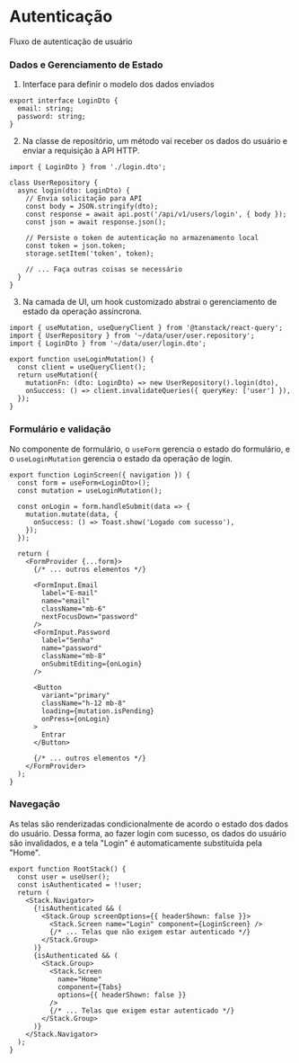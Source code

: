 # Autenticação

Fluxo de autenticação de usuário

### Dados e Gerenciamento de Estado

1. Interface para definir o modelo dos dados enviados

```tsx
export interface LoginDto {
  email: string;
  password: string;
}
```

2. Na classe de repositório, um método vai receber os dados do usuário e enviar a requisição à API HTTP.

```tsx
import { LoginDto } from './login.dto';

class UserRepository {
  async login(dto: LoginDto) {
    // Envia solicitação para API
    const body = JSON.stringify(dto);
    const response = await api.post('/api/v1/users/login', { body });
    const json = await response.json();

    // Persiste o token de autenticação no armazenamento local
    const token = json.token;
    storage.setItem('token', token);

    // ... Faça outras coisas se necessário
  }
}
```

3. Na camada de UI, um hook customizado abstrai o gerenciamento de estado da operação assíncrona.

```tsx
import { useMutation, useQueryClient } from '@tanstack/react-query';
import { UserRepository } from '~/data/user/user.repository';
import { LoginDto } from '~/data/user/login.dto';

export function useLoginMutation() {
  const client = useQueryClient();
  return useMutation({
    mutationFn: (dto: LoginDto) => new UserRepository().login(dto),
    onSuccess: () => client.invalidateQueries({ queryKey: ['user'] }),
  });
}
```

### Formulário e validação

No componente de formulário, o `useForm` gerencia o estado do formulário, e o `useLoginMutation` gerencia o estado da operação de login.

```tsx
export function LoginScreen({ navigation }) {
  const form = useForm<LoginDto>();
  const mutation = useLoginMutation();

  const onLogin = form.handleSubmit(data => {
    mutation.mutate(data, {
      onSuccess: () => Toast.show('Logado com sucesso'),
    });
  });

  return (
    <FormProvider {...form}>
      {/* ... outros elementos */}

      <FormInput.Email
        label="E-mail"
        name="email"
        className="mb-6"
        nextFocusDown="password"
      />
      <FormInput.Password
        label="Senha"
        name="password"
        className="mb-8"
        onSubmitEditing={onLogin}
      />

      <Button
        variant="primary"
        className="h-12 mb-8"
        loading={mutation.isPending}
        onPress={onLogin}
      >
        Entrar
      </Button>

      {/* ... outros elementos */}
    </FormProvider>
  );
}
```

### Navegação

As telas são renderizadas condicionalmente de acordo o estado dos dados do usuário.
Dessa forma, ao fazer login com sucesso, os dados do usuário são invalidados, e a tela "Login" é automaticamente substituída pela "Home".
```tsx
export function RootStack() {
  const user = useUser();
  const isAuthenticated = !!user;
  return (
    <Stack.Navigator>
      {!isAuthenticated && (
        <Stack.Group screenOptions={{ headerShown: false }}>
          <Stack.Screen name="Login" component={LoginScreen} />
          {/* ... Telas que não exigem estar autenticado */}
        </Stack.Group>
      )}
      {isAuthenticated && (
        <Stack.Group>
          <Stack.Screen
            name="Home"
            component={Tabs}
            options={{ headerShown: false }}
          />
          {/* ... Telas que exigem estar autenticado */}
        </Stack.Group>
      )}
    </Stack.Navigator>
  );
}
```
